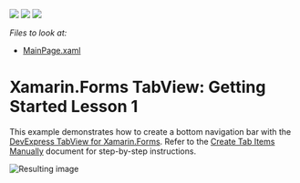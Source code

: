 <!-- default badges list -->
![](https://img.shields.io/endpoint?url=https://codecentral.devexpress.com/api/v1/VersionRange/191357991/19.2.7%2B)
[![](https://img.shields.io/badge/Open_in_DevExpress_Support_Center-FF7200?style=flat-square&logo=DevExpress&logoColor=white)](https://supportcenter.devexpress.com/ticket/details/T828677)
[![](https://img.shields.io/badge/📖_How_to_use_DevExpress_Examples-e9f6fc?style=flat-square)](https://docs.devexpress.com/GeneralInformation/403183)
<!-- default badges end -->
*Files to look at:*
* [MainPage.xaml](./CS/GettingStarted1/MainPage.xaml)

# Xamarin.Forms TabView: Getting Started Lesson 1

This example demonstrates how to create a bottom navigation bar with the [DevExpress TabView for Xamarin.Forms](https://docs.devexpress.com/MobileControls/DevExpress.XamarinForms.Navigation.TabView?v=19.2).
Refer to the [Create Tab Items Manually](https://docs.devexpress.com/MobileControls/400554/xamarin-forms/navigation-controls/getting-started/how-to-manually-populate-items?v=19.2) document for step-by-step instructions.

![Resulting image](images/title.png)
